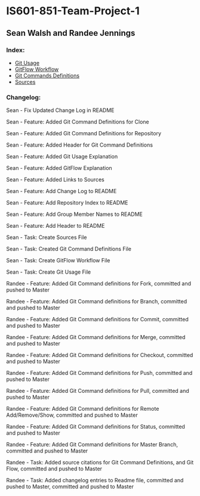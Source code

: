 # IS601-851-Team-Project-1

## Sean Walsh and Randee Jennings

### Index:
* [Git Usage](Git_Usage.md) 
* [GitFlow Workflow](Git_Flow.md) 
* [Git Commands Definitions](Git_Definitions.md) 
* [Sources](Sources.md) 

### Changelog:

Sean - Fix Updated Change Log in README

Sean - Feature: Added Git Command Definitions for Clone

Sean - Feature: Added Git Command Definitions for Repository

Sean - Feature: Added Header for Git Command Definitions

Sean - Feature: Added Git Usage Explanation
 
Sean - Feature: Added GitFlow Explanation
 
Sean - Feature: Added Links to Sources
 
Sean - Feature: Add Change Log to README
  
Sean - Feature: Add Repository Index to README
  
Sean - Feature: Add Group Member Names to README
  
Sean - Feature: Add Header to README

Sean - Task: Create Sources File  

Sean - Task: Created Git Command Definitions File

Sean - Task: Create GitFlow Workflow  File

Sean - Task: Create Git Usage File

Randee -  Feature:  Added Git Command definitions for Fork, committed and pushed to Master

Randee -  Feature:  Added Git Command definitions for Branch, committed and pushed to Master

Randee -  Feature:  Added Git Command definitions for Commit, committed and pushed to Master

Randee -  Feature:  Added Git Command definitions for Merge, committed and pushed to Master

Randee -  Feature:  Added Git Command definitions for Checkout, committed and pushed to Master

Randee -  Feature:  Added Git Command definitions for Push, committed and pushed to Master

Randee -  Feature:  Added Git Command definitions for Pull, committed and pushed to Master

Randee -  Feature:  Added Git Command definitions for Remote Add/Remove/Show, committed and pushed to Master

Randee -  Feature:  Added Git Command definitions for Status, committed and pushed to Master

Randee -  Feature:  Added Git Command definitions for Master Branch, committed and pushed to Master

Randee - Task: Added source citations for Git Command Definitions, and Git Flow, committed and pushed to Master

Randee - Task: Added changelog entries to Readme file, committed and pushed to Master, committed and pushed to Master


